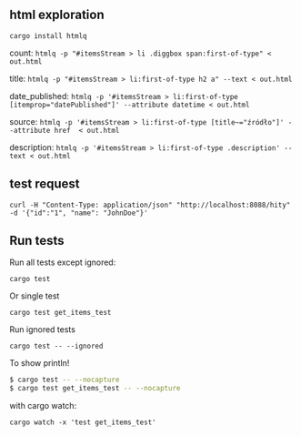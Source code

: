 ## html exploration

`cargo install htmlq`

count: `htmlq -p "#itemsStream > li .diggbox span:first-of-type" < out.html`

title: `htmlq -p "#itemsStream > li:first-of-type h2 a" --text < out.html`

date_published: `htmlq -p '#itemsStream > li:first-of-type [itemprop="datePublished"]' --attribute datetime < out.html`

source: `htmlq -p '#itemsStream > li:first-of-type [title~="źródło"]' --attribute href  < out.html`

description: `htmlq -p '#itemsStream > li:first-of-type .description' --text < out.html`

## test request

`curl -H "Content-Type: application/json" "http://localhost:8088/hity" -d '{"id":"1", "name": "JohnDoe"}'`

## Run tests

Run all tests except ignored:

`cargo test`

Or single test

`cargo test get_items_test`

Run ignored tests

`cargo test -- --ignored`

To show println!

```bash
$ cargo test -- --nocapture
$ cargo test get_items_test -- --nocapture
```

with cargo watch:

`cargo watch -x 'test get_items_test'`
